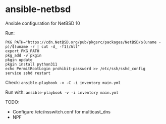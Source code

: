 # ansible-netbsd

Ansible configuration for NetBSD 10

Run:

```
PKG_PATH="https://cdn.NetBSD.org/pub/pkgsrc/packages/NetBSD/$(uname -p)/$(uname -r | cut -d_ -f1)/All"
export PKG_PATH
pkg_add -v pkgin
pkgin update
pkgin install python311
echo PermitRootLogin prohibit-password >> /etc/ssh/sshd_config
service sshd restart
```

Check:
`ansible-playbook -v -C -i inventory main.yml`

Run with:
`ansible-playbook -v -i inventory main.yml`

TODO:
- Configure /etc/nsswitch.conf for multicast_dns
- NPF
